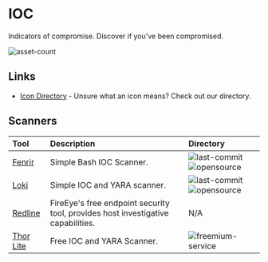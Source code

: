 # IOC

Indicators of compromise. Discover if you've been compromised.

![asset-count](https://img.shields.io/badge/Tools%20%26%20Resources%20Availalbe-4-947cb0?style=for-the-badge)

## Links <!-- {docsify-ignore} -->

- [Icon Directory](../ICONS.md) - Unsure what an icon means? Check out our directory.

## Scanners

| Tool | Description | Directory |
| :--- | :--- | :--- |
| [Fenrir](https://github.com/Neo23x0/Fenrir) | Simple Bash IOC Scanner. | ![last-commit](https://img.shields.io/github/last-commit/Neo23x0/Fenrir?color=947cb0&style=flat-square) ![opensource](https://raw.githubusercontent.com/InfosecHouse/InfosecHouse/main/docs/icons/opensource.png) |
| [Loki](https://github.com/Neo23x0/Loki) | Simple IOC and YARA scanner. | ![last-commit](https://img.shields.io/github/last-commit/Neo23x0/Loki?color=947cb0&style=flat-square) ![opensource](https://raw.githubusercontent.com/InfosecHouse/InfosecHouse/main/docs/icons/opensource.png) | 
| [Redline](https://www.fireeye.com/services/freeware/redline.html) | FireEye's free endpoint security tool, provides host investigative capabilities. | N/A |
| [Thor Lite](https://www.nextron-systems.com/thor-lite/) | Free IOC and YARA Scanner. | ![freemium-service](https://raw.githubusercontent.com/InfosecHouse/InfosecHouse/main/docs/icons/freemium-service.png) |
